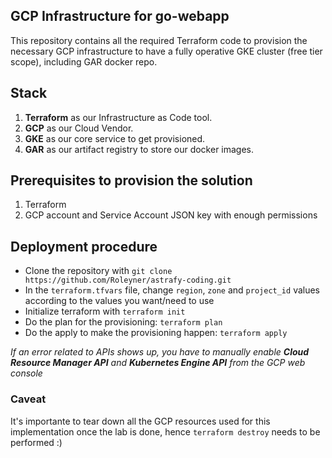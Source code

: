 ## GCP Infrastructure for go-webapp

This repository contains all the required Terraform code to provision the necessary GCP infrastructure to have a fully operative GKE cluster (free tier scope), including GAR docker repo.


## Stack

1. **Terraform** as our Infrastructure as Code tool.
2. **GCP** as our Cloud Vendor.
3. **GKE** as our core service to get provisioned.
4. **GAR** as our artifact registry to store our docker images.


## Prerequisites to provision the solution

1. Terraform
2. GCP account and Service Account JSON key with enough permissions


## Deployment procedure

- Clone the repository with `git clone https://github.com/Roleyner/astrafy-coding.git`
- In the `terraform.tfvars` file, change `region`, `zone` and `project_id` values according to the values you want/need to use
- Initialize terraform with `terraform init`
- Do the plan for the provisioning: `terraform plan`
- Do the apply to make the provisioning happen: `terraform apply`

*If an error related to APIs shows up, you have to manually enable **Cloud Resource Manager API** and **Kubernetes Engine API** from the GCP web console*


### Caveat

It's importante to tear down all the GCP resources used for this implementation once the lab is done, hence `terraform destroy` needs to be performed :)
